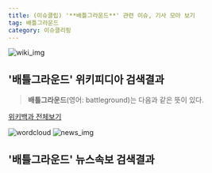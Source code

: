 ```yaml
---
title: (이슈클립) '**배틀그라운드**' 관련 이슈, 기사 모아 보기
tag: 배틀그라운드
category: 이슈클리핑
---
```

![wiki_img](https://user-images.githubusercontent.com/42597476/44503234-41136a80-a6d0-11e8-9071-6fc6418eafe4.png)
## **'**배틀그라운드**'** 위키피디아 검색결과
>**배틀그라운드**(영어: battleground)는 다음과 같은 뜻이 있다.

<a href="https://ko.wikipedia.org/wiki/배틀그라운드" target="_blank">위키백과 전체보기</a>

![wordcloud](https://s3.ap-northeast-2.amazonaws.com/lyrics101-wordcloud/2018-10-03-1538553666.png)
![news_img](https://user-images.githubusercontent.com/42597476/44507050-1206f400-a6e4-11e8-8d98-7ffbfebb353f.png)
## **'**배틀그라운드**'** 뉴스속보 검색결과

